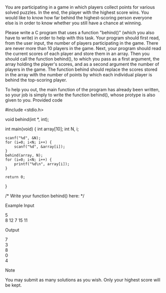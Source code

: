 You are participating in a game in which players collect points for various solved puzzles. In the end, the player with the highest score wins. You would like to know how far behind the highest-scoring person everyone else is in order to know whether you still have a chance at winning. 

Please write a C program that uses a function "behind()" (which you also have to write) in order to help with this task. Your program should first read, from the user input, the number of players participating in the game. There are never more than 10 players in the game. Next, your program should read the current scores of each player and store them in an array. Then you should call the function behind(), to which you pass as a first argument, the array holding the player's scores, and as a second argument the number of players in the game. The function behind should replace the scores stored in the array with the number of points by which each individual player is behind the top-scoring player.

To help you out, the main function of the program has already been written, so your job is simply to write the function behind(), whose protype is also given to you.
Provided code

#include <stdio.h>

void behind(int *, int);

int main(void) {
    int array[10];
    int N, i;
    
    scanf("%d", &N);
    for (i=0; i<N; i++) {
        scanf("%d", &array[i]);
    }
    behind(array, N);
    for (i=0; i<N; i++) {
        printf("%d\n", array[i]);
    }
    
    return 0;
}

/* Write your function behind() here: */

Example
Input

5                                                                               
8 12 7 15 11                                                                    

Output

7                                                                               
3                                                                               
8                                                                               
0                                                                               
4                                                                               

Note

You may submit as many solutions as you wish. Only your highest score will be kept.